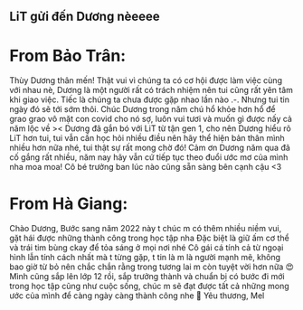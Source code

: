 ## LiT gửi đến Dương nèeeee
 
 # From Bảo Trân: 
Thùy Dương thân mến! Thật vui vì chúng ta có cơ hội được làm việc cùng với nhau nè, Dương là một người rất có trách nhiệm nên tui cũng rất yên tâm khi giao việc. Tiếc là chúng ta chưa được gặp nhao lần nào .-. Nhưng tui tin ngày đó sẽ tới sớm thôi. Chúc Dương trong năm chú hổ khỏe hơn hổ để grao grao vô mặt con covid cho nó sợ, luôn vui tươi và muốn gì được nấy cả năm lộc về >< Dương đã gắn bó với LiT từ tận gen 1, cho nên Dương hiểu rõ LiT hơn tui, tui vẫn cần học hỏi nhiều điều nên hãy thể hiện bản thân mình nhiều hơn nữa nhé, tui thật sự rất mong chờ đó! Cảm ơn Dương năm qua đã cố gắng rất nhiều, năm nay hãy vẫn cứ tiếp tục theo đuổi ước mơ của mình nha moa moa!
Cô bé trưởng ban lúc nào cũng sẵn sàng bên cạnh cậu <3

  # From Hà Giang: 
  Chào Dương, 
Bước sang năm 2022 này t chúc m có thêm nhiều niềm vui, gặt hái được những thành công trong học tập nha
Đặc biệt là giữ ấm cơ thể và trái tim bùng ckay để tỏa sáng ở mọi nơi nhé
Cô gái cá tính cả từ ngoại hình lẫn tính cách nhất mà t từng gặp, t tin là m là người mạnh mẽ, không bao giờ từ bỏ nên chắc chắn rằng trong tương lai m còn tuyệt vời hơn nữa 😍 
Mình cũng sắp lên lớp 12 rồi, sắp trưởng thành và chuẩn bị có bước đi mới trong học tập cũng như cuộc sống, chúc m sẽ đạt được tất cả những mong ước của mình để càng ngày càng thành công nhe 🤩
Yêu thương, 
Mel 
